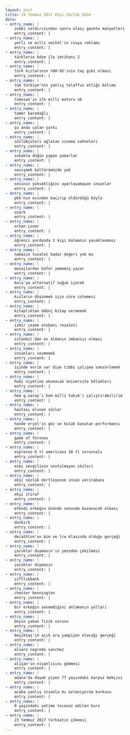 ```yaml
---
layout: post
title: 24 Temmuz 2017 Ekşi Sözlük Debe
data:
- entry_name: |
    zombi saldırısından sonra olası gazete manşetleri
    entry_content: |
- entry_name: |
    yerli ve milli vestel'in rusya reklamı
    entry_content: |
- entry_name: |
    türklerin bdsm ile imtihanı 2
    entry_content: |
- entry_name: |
    türk kızlarının %90-95'inin taş gibi olması
    entry_content: |
- entry_name: |
    tüm türkiye'nin yanlış telaffuz ettiği kelime
    entry_content: |
- entry_name: |
    tümosan'ın ilk milli motoru x6
    entry_content: |
- entry_name: |
    tamer karadağlı
    entry_content: |
- entry_name: |
    şu anda çalan şarkı
    entry_content: |
- entry_name: |
    sözlükçüleri ağlatan sinema sahneleri
    entry_content: |
- entry_name: |
    sokakta düğün yapan çomarlar
    entry_content: |
- entry_name: |
    sevişmek kültürümüzde yok
    entry_content: |
- entry_name: |
    sesinin yüksekliğini ayarlayamayan insanlar
    entry_content: |
- entry_name: |
    pkk'nın evinden kaçırıp öldürdüğü köylü
    entry_content: |
- entry_name: |
    ozark
    entry_content: |
- entry_name: |
    orkan çınar
    entry_content: |
- entry_name: |
    öğrenci yurdunda 2 kişi kalmanın yasaklanması
    entry_content: |
- entry_name: |
    namazın tuvalet kadar değeri yok mu
    entry_content: |
- entry_name: |
    mesajlardan küfür yememiş yazar
    entry_content: |
- entry_name: |
    kola'ya alternatif soğuk içecek
    entry_content: |
- entry_name: |
    kızların düşünmek için süre istemesi
    entry_content: |
- entry_name: |
    kitaplıktan ödünç kitap vermemek
    entry_content: |
- entry_name: |
    izmir çeşme otobanı rezaleti
    entry_content: |
- entry_name: |
    istanbul'dan ev almanın imkansız olması
    entry_content: |
- entry_name: |
    insanları sevmemek
    entry_content: |
- entry_name: |
    içinde evrim var diye tıbbi çalışma sansürlemek
    entry_content: |
- entry_name: |
    hobi niyetine okunacak üniversite bölümleri
    entry_content: |
- entry_name: |
    hem g.saray'ı hem milli takım'ı çalıştırabilirim
    entry_content: |
- entry_name: |
    hastası olunan sözler
    entry_content: |
- entry_name: |
    hande erçel'in göz ve kulak kanatan performansı
    entry_content: |
- entry_name: |
    game of thrones
    entry_content: |
- entry_name: |
    espresso 6 tl americano 10 tl sorunsalı
    entry_content: |
- entry_name: |
    eski sevgilinin unutulmayan sözleri
    entry_content: |
- entry_name: |
    ekşi sözlük dertleşecek insan veritabanı
    entry_content: |
- entry_name: |
    ekşi itiraf
    entry_content: |
- entry_name: |
    efendi erkeğin önünde sonunda kazanacak olması
    entry_content: |
- entry_name: |
    dunkirk
    entry_content: |
- entry_name: |
    decathlon'un bim ve lcw klasında olduğu gerçeği
    entry_content: |
- entry_name: |
    çocuklar duymasın'ın yeniden çekilmesi
    entry_content: |
- entry_name: |
    çocuklar duymasın
    entry_content: |
- entry_name: |
    çiftlikbank
    entry_content: |
- entry_name: |
    chester bennington
    entry_content: |
- entry_name: |
    bir erkeğin sevmediğini anlamanın yolları
    entry_content: |
- entry_name: |
    beyin yakan fizik sorusu
    entry_content: |
- entry_name: |
    beşiktaş'ın açık ara şampiyon olacağı gerçeği
    entry_content: |
- entry_name: |
    alvaro negredo sanchez
    entry_content: |
- entry_name: |
    alişan'ın nişanlısını gömmesi
    entry_content: |
- entry_name: |
    adana'da dayak yiyen 77 yaşındaki karpuz bekçisi
    entry_content: |
- entry_name: |
    acaba yanlış insanla mı evleniyorum korkusu
    entry_content: |
- entry_name: |
    9 yaşındaki yetime tecavüz edilen kurs
    entry_content: |
- entry_name: |
    23 temmuz 2017 türksatın çökmesi
    entry_content: |
---
```

